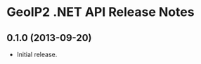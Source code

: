 GeoIP2 .NET API Release Notes
=============================

0.1.0 (2013-09-20)
------------------

* Initial release.
